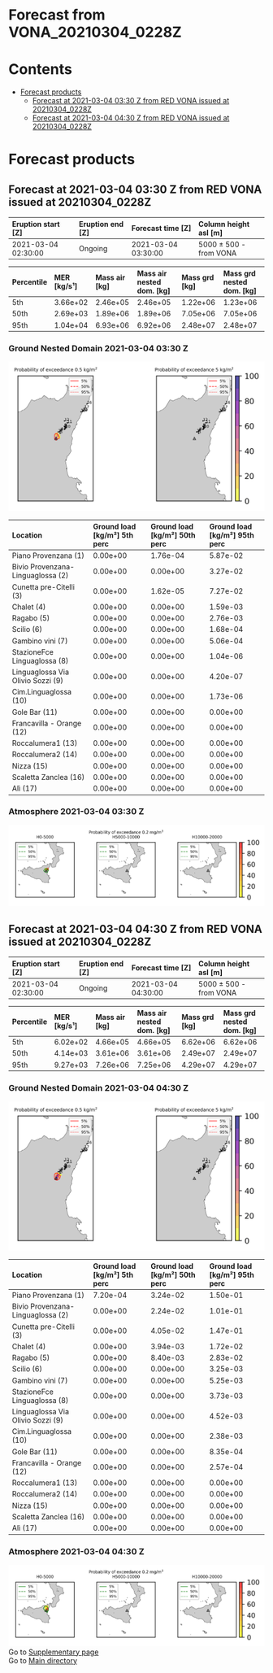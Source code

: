
Forecast from VONA_20210304_0228Z
=================================

Contents
========

* [Forecast products](#forecast-products)
	* [Forecast at 2021-03-04 03:30 Z from RED VONA issued at 20210304_0228Z](#forecast-at-2021-03-04-0330-z-from-red-vona-issued-at-20210304_0228z)
	* [Forecast at 2021-03-04 04:30 Z from RED VONA issued at 20210304_0228Z](#forecast-at-2021-03-04-0430-z-from-red-vona-issued-at-20210304_0228z)

# Forecast products

## Forecast at 2021-03-04 03:30 Z from RED VONA issued at 20210304_0228Z
  

|Eruption start [Z]|Eruption end [Z]|Forecast time [Z]|Column height asl [m]|
| :--- | :--- | :--- | :--- |
|2021-03-04 02:30:00|Ongoing|2021-03-04 03:30:00|5000 ± 500 - from VONA|
  
  

|Percentile|MER [kg/s¹]|Mass air [kg]|Mass air nested dom. [kg]|Mass grd [kg]|Mass grd nested dom. [kg]|
| :--- | :--- | :--- | :--- | :--- | :--- |
|5th|3.66e+02|2.46e+05|2.46e+05|1.22e+06|1.23e+06|
|50th|2.69e+03|1.89e+06|1.89e+06|7.05e+06|7.05e+06|
|95th|1.04e+04|6.93e+06|6.92e+06|2.48e+07|2.48e+07|
  

### Ground Nested Domain 2021-03-04 03:30 Z
  
![](./figures/probability_grd_2021_03_04_0330_grid_1_1.png)  
  
  
  
  
  
  
  
  
  
  
  
  
  
  
  
  

|Location|Ground load [kg/m²] 5th perc|Ground load [kg/m²] 50th perc|Ground load [kg/m²] 95th perc|
| :--- | :--- | :--- | :--- |
|Piano Provenzana (1)|0.00e+00|1.76e-04|5.87e-02|
|Bivio Provenzana-Linguaglossa (2)|0.00e+00|0.00e+00|3.27e-02|
|Cunetta pre-Citelli (3)|0.00e+00|1.62e-05|7.27e-02|
|Chalet (4)|0.00e+00|0.00e+00|1.59e-03|
|Ragabo (5)|0.00e+00|0.00e+00|2.76e-03|
|Scilio (6)|0.00e+00|0.00e+00|1.68e-04|
|Gambino vini (7)|0.00e+00|0.00e+00|5.06e-04|
|StazioneFce Linguaglossa (8)|0.00e+00|0.00e+00|1.04e-06|
|Linguaglossa Via Olivio Sozzi (9)|0.00e+00|0.00e+00|4.20e-07|
|Cim.Linguaglossa (10)|0.00e+00|0.00e+00|1.73e-06|
|Gole Bar (11)|0.00e+00|0.00e+00|0.00e+00|
|Francavilla - Orange (12)|0.00e+00|0.00e+00|0.00e+00|
|Roccalumera1 (13)|0.00e+00|0.00e+00|0.00e+00|
|Roccalumera2 (14)|0.00e+00|0.00e+00|0.00e+00|
|Nizza (15)|0.00e+00|0.00e+00|0.00e+00|
|Scaletta Zanclea (16)|0.00e+00|0.00e+00|0.00e+00|
|Alì (17)|0.00e+00|0.00e+00|0.00e+00|
  

### Atmosphere 2021-03-04 03:30 Z
  
![](./figures/probability_air_2021_03_04_0330_grid_2_conclev_1_1.png)
## Forecast at 2021-03-04 04:30 Z from RED VONA issued at 20210304_0228Z
  

|Eruption start [Z]|Eruption end [Z]|Forecast time [Z]|Column height asl [m]|
| :--- | :--- | :--- | :--- |
|2021-03-04 02:30:00|Ongoing|2021-03-04 04:30:00|5000 ± 500 - from VONA|
  
  

|Percentile|MER [kg/s¹]|Mass air [kg]|Mass air nested dom. [kg]|Mass grd [kg]|Mass grd nested dom. [kg]|
| :--- | :--- | :--- | :--- | :--- | :--- |
|5th|6.02e+02|4.66e+05|4.66e+05|6.62e+06|6.62e+06|
|50th|4.14e+03|3.61e+06|3.61e+06|2.49e+07|2.49e+07|
|95th|9.27e+03|7.26e+06|7.25e+06|4.29e+07|4.29e+07|
  

### Ground Nested Domain 2021-03-04 04:30 Z
  
![](./figures/probability_grd_2021_03_04_0430_grid_1_2.png)  
  
  
  
  
  
  
  
  
  
  
  
  
  
  
  
  

|Location|Ground load [kg/m²] 5th perc|Ground load [kg/m²] 50th perc|Ground load [kg/m²] 95th perc|
| :--- | :--- | :--- | :--- |
|Piano Provenzana (1)|7.20e-04|3.24e-02|1.50e-01|
|Bivio Provenzana-Linguaglossa (2)|0.00e+00|2.24e-02|1.01e-01|
|Cunetta pre-Citelli (3)|0.00e+00|4.05e-02|1.47e-01|
|Chalet (4)|0.00e+00|3.94e-03|1.72e-02|
|Ragabo (5)|0.00e+00|8.40e-03|2.83e-02|
|Scilio (6)|0.00e+00|0.00e+00|3.25e-03|
|Gambino vini (7)|0.00e+00|0.00e+00|5.25e-03|
|StazioneFce Linguaglossa (8)|0.00e+00|0.00e+00|3.73e-03|
|Linguaglossa Via Olivio Sozzi (9)|0.00e+00|0.00e+00|4.52e-03|
|Cim.Linguaglossa (10)|0.00e+00|0.00e+00|2.38e-03|
|Gole Bar (11)|0.00e+00|0.00e+00|8.35e-04|
|Francavilla - Orange (12)|0.00e+00|0.00e+00|2.57e-04|
|Roccalumera1 (13)|0.00e+00|0.00e+00|0.00e+00|
|Roccalumera2 (14)|0.00e+00|0.00e+00|0.00e+00|
|Nizza (15)|0.00e+00|0.00e+00|0.00e+00|
|Scaletta Zanclea (16)|0.00e+00|0.00e+00|0.00e+00|
|Alì (17)|0.00e+00|0.00e+00|0.00e+00|
  

### Atmosphere 2021-03-04 04:30 Z
  
![](./figures/probability_air_2021_03_04_0430_grid_2_conclev_1_2.png)  
Go to [Supplementary page](Supplementary_page.md)  
Go to [Main directory](https://github.com/federicapardini/Real_time_ash_forecast)